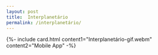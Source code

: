 ```yaml
---
layout: post
title:  Interplanetário
permalink: /interplanetário/
---
```


{%- include card.html content1="Interplanetário-gif.webm" content2="Mobile App" -%}